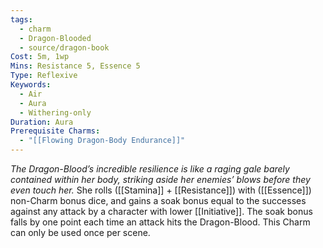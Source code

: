 ```yaml
---
tags:
  - charm
  - Dragon-Blooded
  - source/dragon-book
Cost: 5m, 1wp
Mins: Resistance 5, Essence 5
Type: Reflexive
Keywords:
  - Air
  - Aura
  - Withering-only
Duration: Aura
Prerequisite Charms:
  - "[[Flowing Dragon-Body Endurance]]"
---
```

*The Dragon-Blood’s incredible resilience is like a raging gale barely contained within her body, striking aside her enemies’ blows before they even touch her.*
She rolls ([[Stamina]] + [[Resistance]]) with ([[Essence]]) non-Charm bonus dice, and gains a soak bonus equal to the successes against any attack by a character with lower [[Initiative]]. The soak bonus falls by one point each time an attack hits the Dragon-Blood. This Charm can only be used once per scene. 